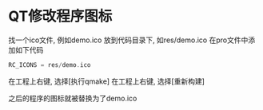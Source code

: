 # QT修改程序图标

找一个ico文件, 例如demo.ico
放到代码目录下, 如res/demo.ico
在pro文件中添加如下代码
```C++
RC_ICONS = res/demo.ico
```

在工程上右键, 选择[执行qmake]
在工程上右键, 选择[重新构建]

之后的程序的图标就被替换为了demo.ico
